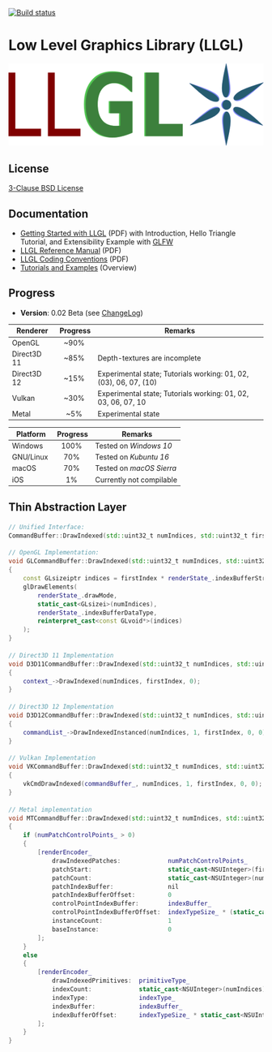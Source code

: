 [![Build status](https://ci.appveyor.com/api/projects/status/j09x8n07u3byfky0?svg=true)](https://ci.appveyor.com/project/LukasBanana/llgl)

Low Level Graphics Library (LLGL)
=================================

<p align="center"><img src="docu/LLGL_Logo.png"/></p>

License
-------

[3-Clause BSD License](https://github.com/LukasBanana/LLGL/blob/master/LICENSE.txt)


Documentation
-------------

- [Getting Started with LLGL](docu/GettingStarted/Getting%20Started%20with%20LLGL.pdf) (PDF)
with Introduction, Hello Triangle Tutorial, and Extensibility Example with [GLFW](http://www.glfw.org/)
- [LLGL Reference Manual](docu/refman.pdf) (PDF)
- [LLGL Coding Conventions](docu/CodingConventions/Coding%20Conventions%20for%20LLGL.pdf) (PDF)
- [Tutorials and Examples](tutorial) (Overview)


Progress
--------

* **Version**: 0.02 Beta (see [ChangeLog](docu/ChangeLog))

| Renderer | Progress | Remarks |
|----------|:--------:|---------|
| OpenGL | ~90% | |
| Direct3D 11 | ~85% | Depth-textures are incomplete |
| Direct3D 12 | ~15% | Experimental state; Tutorials working: 01, 02, (03), 06, 07, (10) |
| Vulkan | ~30% | Experimental state; Tutorials working: 01, 02, 03, 06, 07, 10 |
| Metal | ~5% | Experimental state |

| Platform | Progress | Remarks |
|----------|:--------:|---------|
| Windows | 100% | Tested on *Windows 10* |
| GNU/Linux | 70% | Tested on *Kubuntu 16* |
| macOS | 70% | Tested on *macOS Sierra* |
| iOS | 1% | Currently not compilable |


Thin Abstraction Layer
----------------------

```cpp
// Unified Interface:
CommandBuffer::DrawIndexed(std::uint32_t numIndices, std::uint32_t firstIndex);

// OpenGL Implementation:
void GLCommandBuffer::DrawIndexed(std::uint32_t numIndices, std::uint32_t firstIndex)
{
    const GLsizeiptr indices = firstIndex * renderState_.indexBufferStride;
    glDrawElements(
        renderState_.drawMode,
        static_cast<GLsizei>(numIndices),
        renderState_.indexBufferDataType,
        reinterpret_cast<const GLvoid*>(indices)
    );
}

// Direct3D 11 Implementation
void D3D11CommandBuffer::DrawIndexed(std::uint32_t numIndices, std::uint32_t firstIndex)
{
    context_->DrawIndexed(numIndices, firstIndex, 0);
}

// Direct3D 12 Implementation
void D3D12CommandBuffer::DrawIndexed(std::uint32_t numIndices, std::uint32_t firstIndex)
{
    commandList_->DrawIndexedInstanced(numIndices, 1, firstIndex, 0, 0);
}

// Vulkan Implementation
void VKCommandBuffer::DrawIndexed(std::uint32_t numIndices, std::uint32_t firstIndex)
{
    vkCmdDrawIndexed(commandBuffer_, numIndices, 1, firstIndex, 0, 0);
}

// Metal implementation
void MTCommandBuffer::DrawIndexed(std::uint32_t numIndices, std::uint32_t firstIndex)
{
    if (numPatchControlPoints_ > 0)
    {
        [renderEncoder_
            drawIndexedPatches:             numPatchControlPoints_
            patchStart:                     static_cast<NSUInteger>(firstIndex) / numPatchControlPoints_
            patchCount:                     static_cast<NSUInteger>(numIndices) / numPatchControlPoints_
            patchIndexBuffer:               nil
            patchIndexBufferOffset:         0
            controlPointIndexBuffer:        indexBuffer_
            controlPointIndexBufferOffset:  indexTypeSize_ * (static_cast<NSUInteger>(firstIndex))
            instanceCount:                  1
            baseInstance:                   0
        ];
    }
    else
    {
        [renderEncoder_
            drawIndexedPrimitives:  primitiveType_
            indexCount:             static_cast<NSUInteger>(numIndices)
            indexType:              indexType_
            indexBuffer:            indexBuffer_
            indexBufferOffset:      indexTypeSize_ * static_cast<NSUInteger>(firstIndex)
        ];
    }
}
```


